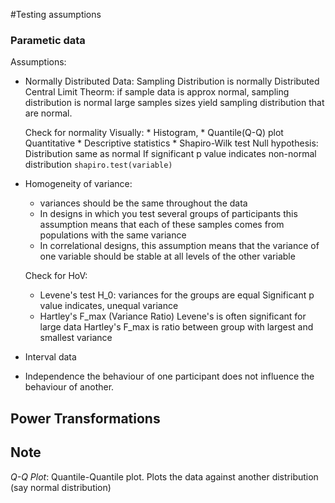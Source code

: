#Testing assumptions

### Parametic data
Assumptions:
* Normally Distributed Data:
  Sampling Distribution is normally Distributed
  Central Limit Theorm:
    if sample data is approx normal, sampling distribution is normal
    large samples sizes yield sampling distribution that are normal.

  Check for normality
    Visually:
      * Histogram,
      * Quantile(Q-Q) plot
    Quantitative
      * Descriptive statistics
      * Shapiro-Wilk test
        Null hypothesis: Distribution same as normal
        If significant p value indicates non-normal distribution
        `shapiro.test(variable)`


* Homogeneity of variance:
  * variances should be the same throughout the data
  * In designs in which you test several groups of participants this assumption means that each of these samples comes from populations with the same variance
  * In correlational designs, this assumption means that the variance of one variable should be stable at all levels of the other variable

  Check for HoV:
    * Levene's test
      H_0: variances for the groups are equal
      Significant p value indicates, unequal variance
    * Hartley's F_max (Variance Ratio)
      Levene's is often significant for large data
      Hartley's F_max  is ratio between group with largest and smallest variance


* Interval data

* Independence
the behaviour of one participant does not influence the behaviour of another.


## Power Transformations



## Note
_Q-Q Plot_: Quantile-Quantile plot. Plots the data against another distribution (say normal distribution)
